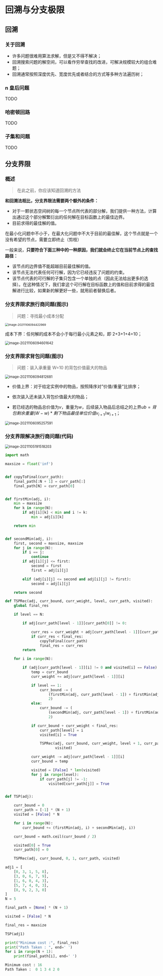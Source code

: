 # 回溯与分支极限
## 回溯

### 关于回溯

- 许多问题很难用算法求解，但是又不得不解决；
- 回溯搜索问题的解空间，可以看作穷举查找的改进，可解决规模较大的组合难题；
- 回溯通常按照深度优先、宽度优先或者结合的方式等多种方法遍历树；

### n 皇后问题

TODO

### 哈密顿回路

TODO

### 子集和问题

TODO

## 分支界限

### 概述

> 在此之前，你应该知道回溯的方法

**和回溯法相比，分支界限法需要两个额外的条件：**

- 对于一颗状态空间树的每一个节点所代表的部分解，我们提供一种方法，计算出通过这个部分解繁衍出的任何解在目标函数上的最佳边界。
- 目前求得的最佳解的值。

在最小化问题中不小于，在最大化问题中不大于目前的最佳解，这个节点就是一个没有希望的节点，需要立即终止（剪枝）

一般来说，**只要符合下面三种中的一种原因，我们就会终止它在当前节点上的查找路径：**

- 该节点的边界值不能超越目前最佳解的值。
- 该节点无法代表任何可行解，因为它已经违反了问题的约束。
- 该节点代表的可行解的子集只包含一个单独的点（因此无法给出更多的选择）。在这种情况下，我们拿这个可行解在目标函数上的值和目前求得的最佳解进行比较，如果新的解更好一些，就用前者替换后者。

### 分支界限求旅行商问题(图示)

> 问题：寻找最小成本分配

<img src="https://oss.justin3go.com/blogs/image-20211106094422969.png" alt="image-20211106094422969" style="zoom:67%;" />

成本下界：任何解的成本不会小于每行最小元素之和，即 2+3+1+4=10；

<img src="https://oss.justin3go.com/blogs/image-20211106094601642.png" alt="image-20211106094601642" style="zoom:80%;" />

### 分支界限求背包问题(图示)

> 问题：装入承重量 W=10 的背包价值最大的物品

<img src="https://oss.justin3go.com/blogs/image-20211106094812681.png" alt="image-20211106094812681" style="zoom:80%;" />

- 价值上界：对于给定实例中的物品，按照降序对”价值/重量“比排序；

- 依次装入还未装入背包价值最大的物品；
- 若已经选的物品总价值为$v$，重量为$w$，后续装入物品后总结之的上界$ub=背包剩余重量(W-w)*剩下物品最佳单位价值 v_{i+1}/w_{i+1}$；

<img src="https://oss.justin3go.com/blogs/image-20211106095257591.png" alt="image-20211106095257591" style="zoom:80%;" />

### 分支界限解决旅行商问题(代码)

<img src="https://oss.justin3go.com/blogs/image-20211105191518203.png" alt="image-20211105191518203" style="zoom:80%;" />

```python
import math

maxsize = float('inf')


def copyToFinal(curr_path):
    final_path[:N + 1] = curr_path[:]
    final_path[N] = curr_path[0]


def firstMin(adj, i):
    min = maxsize
    for k in range(N):
        if adj[i][k] < min and i != k:
            min = adj[i][k]

    return min


def secondMin(adj, i):
    first, second = maxsize, maxsize
    for j in range(N):
        if i == j:
            continue
        if adj[i][j] <= first:
            second = first
            first = adj[i][j]

        elif (adj[i][j] <= second and adj[i][j] != first):
            second = adj[i][j]

    return second
```

```python
def TSPRec(adj, curr_bound, curr_weight, level, curr_path, visited):
    global final_res

    if level == N:

        if adj[curr_path[level - 1]][curr_path[0]] != 0:

            curr_res = curr_weight + adj[curr_path[level - 1]][curr_path[0]]
            if curr_res < final_res:
                copyToFinal(curr_path)
                final_res = curr_res
        return

    for i in range(N):

        if (adj[curr_path[level - 1]][i] != 0 and visited[i] == False):
            temp = curr_bound
            curr_weight += adj[curr_path[level - 1]][i]

            if level == 1:
                curr_bound -= (
                    (firstMin(adj, curr_path[level - 1]) + firstMin(adj, i)) /
                    2)
            else:
                curr_bound -= (
                    (secondMin(adj, curr_path[level - 1]) + firstMin(adj, i)) /
                    2)

            if curr_bound + curr_weight < final_res:
                curr_path[level] = i
                visited[i] = True

                TSPRec(adj, curr_bound, curr_weight, level + 1, curr_path,
                       visited)

            curr_weight -= adj[curr_path[level - 1]][i]
            curr_bound = temp

            visited = [False] * len(visited)
            for j in range(level):
                if curr_path[j] != -1:
                    visited[curr_path[j]] = True


def TSP(adj):

    curr_bound = 0
    curr_path = [-1] * (N + 1)
    visited = [False] * N

    for i in range(N):
        curr_bound += (firstMin(adj, i) + secondMin(adj, i))

    curr_bound = math.ceil(curr_bound / 2)

    visited[0] = True
    curr_path[0] = 0

    TSPRec(adj, curr_bound, 0, 1, curr_path, visited)
```

```python
adj1 = [
    [0, 3, 1, 5, 8],
    [3, 0, 6, 7, 9],
    [1, 6, 0, 4, 3],
    [5, 7, 4, 0, 3],
    [8, 9, 2, 3, 0]
]
N = 5

final_path = [None] * (N + 1)

visited = [False] * N

final_res = maxsize

TSP(adj1)

print("Minimum cost :", final_res)
print("Path Taken : ", end=' ')
for i in range(N + 1):
    print(final_path[i], end=' ')
```

```python
Minimum cost : 16
Path Taken :  0 1 3 4 2 0
```

